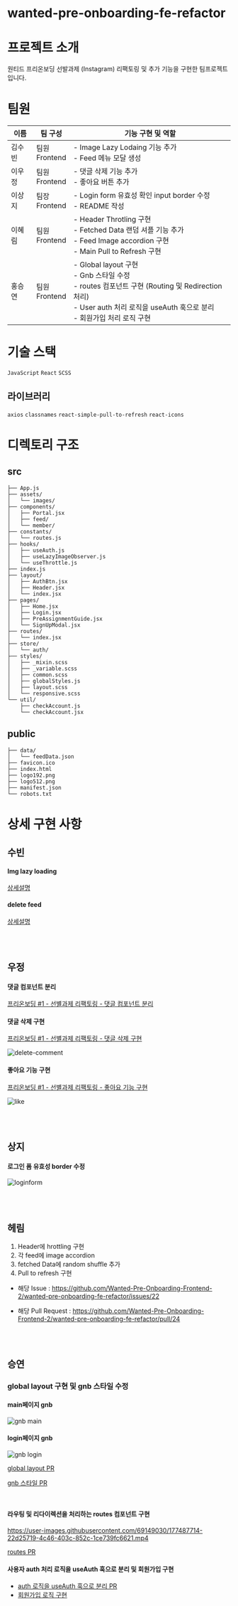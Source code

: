 # wanted-pre-onboarding-fe-refactor

# 프로젝트 소개

원티드 프리온보딩 선발과제 (Instagram)
리팩토링 및 추가 기능을 구현한 팀프로젝트 입니다.

# 팀원

| 이름   | 팀 구성             | 기능 구현 및 역할                                                                                                                                                                         |
| ------ | ------------------- | ----------------------------------------------------------------------------------------------------------------------------------------------------------------------------------------- |
| 김수빈 | 팀원 </br> Frontend | - Image Lazy Lodaing 기능 추가 </br> - Feed 메뉴 모달 생성                                                                                                                                |
| 이우정 | 팀원 </br> Frontend | - 댓글 삭제 기능 추가 </br> - 좋아요 버튼 추가                                                                                                                                            |
| 이상지 | 팀장 </br> Frontend | - Login form 유효성 확인 input border 수정 </br> - README 작성                                                                                                                            |
| 이혜림 | 팀원 </br> Frontend | - Header Throtling 구현 </br> - Fetched Data 랜덤 셔플 기능 추가 </br> - Feed Image accordion 구현 </br> - Main Pull to Refresh 구현                                                      |
| 홍승연 | 팀원 </br> Frontend | - Global layout 구현 </br> - Gnb 스타일 수정 </br> - routes 컴포넌트 구현 (Routing 및 Redirection 처리) </br>   - User auth 처리 로직을 useAuth 훅으로 분리 </br> - 회원가입 처리 로직 구현 |

# 기술 스택

`JavaScript`
`React`
`SCSS`

## 라이브러리

`axios`
`classnames`
`react-simple-pull-to-refresh`
`react-icons`

# 디렉토리 구조

## src

```text
├── App.js
├── assets/
│   └── images/
├── components/
│   ├── Portal.jsx
│   ├── feed/
│   └── member/
├── constants/
│   └── routes.js
├── hooks/
│   ├── useAuth.js
│   ├── useLazyImageObserver.js
│   └── useThrottle.js
├── index.js
├── layout/
│   ├── AuthBtn.jsx
│   ├── Header.jsx
│   └── index.jsx
├── pages/
│   ├── Home.jsx
│   ├── Login.jsx
│   ├── PreAssignmentGuide.jsx
│   └── SignUpModal.jsx
├── routes/
│   └── index.jsx
├── store/
│   └── auth/
├── styles/
│   ├── _mixin.scss
│   ├── _variable.scss
│   ├── common.scss
│   ├── globalStyles.js
│   ├── layout.scss
│   └── responsive.scss
└── util/
    ├── checkAccount.js
    └── checkAccount.jsx
```

## public

```
├── data/
│   └── feedData.json
├── favicon.ico
├── index.html
├── logo192.png
├── logo512.png
├── manifest.json
└── robots.txt
```

# 상세 구현 사항

## 수빈

#### Img lazy loading

[상세설명](https://github.com/Wanted-Pre-Onboarding-Frontend-2/wanted-pre-onboarding-fe-refactor/pull/6)

#### delete feed

[상세설명](https://github.com/Wanted-Pre-Onboarding-Frontend-2/wanted-pre-onboarding-fe-refactor/pull/31)

</br>
</br>

## 우정

#### 댓글 컴포넌트 분리

[프리온보딩 #1 - 선별과제 리팩토링 - 댓글 컴포넌트 분리](https://velog.io/@eeeve/%EC%9B%90%ED%8B%B0%EB%93%9C-%ED%94%84%EB%A6%AC%EC%98%A8%EB%B3%B4%EB%94%A9-1-%EB%8C%93%EA%B8%80-%EC%BB%B4%ED%8F%AC%EB%84%8C%ED%8A%B8-%EB%B6%84%EB%A6%AC%ED%95%98%EA%B8%B0)

#### 댓글 삭제 구현

[프리온보딩 #1 - 선별과제 리팩토링 - 댓글 삭제 구현](https://velog.io/@eeeve/%EC%9B%90%ED%8B%B0%EB%93%9C-%ED%94%84%EB%A6%AC%EC%98%A8%EB%B3%B4%EB%94%A9-1-%EB%8C%93%EA%B8%80-%EC%82%AD%EC%A0%9C-%EA%B5%AC%ED%98%84%ED%95%98%EA%B8%B0)

![delete-comment](https://user-images.githubusercontent.com/92660097/177489077-f7b4912b-9bf0-41eb-a616-7c5c903a87bb.gif)


#### 좋아요 기능 구현

[프리온보딩 #1 - 선별과제 리팩토링 - 좋아요 기능 구현](https://velog.io/@eeeve/%EC%9B%90%ED%8B%B0%EB%93%9C-%ED%94%84%EB%A6%AC%EC%98%A8%EB%B3%B4%EB%94%A9-1-%EC%A2%8B%EC%95%84%EC%9A%94-%EA%B5%AC%ED%98%84%ED%95%98%EA%B8%B0)

![like](https://user-images.githubusercontent.com/99471927/177492722-7a1e2502-a31f-43f3-ac5e-0da62c26b69e.gif)


</br>
</br>

## 상지

#### 로그인 폼 유효성 border 수정

![loginform](https://user-images.githubusercontent.com/92660097/177489200-965aba8b-7685-4c85-9225-14090fa761b2.gif)


</br>
</br>

## 헤림

1. Header에 hrottling 구현
2. 각 feed에 image accordion
3. fetched Data에 random shuffle 추가
4. Pull to refresh 구현


- 해당 Issue : https://github.com/Wanted-Pre-Onboarding-Frontend-2/wanted-pre-onboarding-fe-refactor/issues/22

- 해당 Pull Request : https://github.com/Wanted-Pre-Onboarding-Frontend-2/wanted-pre-onboarding-fe-refactor/pull/24

</br>
</br>

## 승연

### global layout 구현 및 gnb 스타일 수정

#### main페이지 gnb

![gnb main](https://user-images.githubusercontent.com/69149030/177479896-b0f93f75-9254-4d89-ab3d-f765cbe337cd.png)

#### login페이지 gnb

![gnb login](https://user-images.githubusercontent.com/69149030/177479853-dec1a4bd-0cd9-49f7-937d-0045ee43f023.png)

[global layout PR](https://github.com/Wanted-Pre-Onboarding-Frontend-2/wanted-pre-onboarding-fe-refactor/pull/4)

[gnb 스타일 PR](https://github.com/Wanted-Pre-Onboarding-Frontend-2/wanted-pre-onboarding-fe-refactor/pull/18)

<br />

#### 라우팅 및 리다이렉션을 처리하는 routes 컴포넌트 구현

https://user-images.githubusercontent.com/69149030/177487714-22d25719-4c46-403c-852c-1ce739fc6621.mp4

[routes PR](https://github.com/Wanted-Pre-Onboarding-Frontend-2/wanted-pre-onboarding-fe-refactor/pull/21)

#### 사용자 auth 처리 로직을 useAuth 훅으로 분리 및 회원가입 구현

- [auth 로직을 useAuth 훅으로 분리 PR](https://github.com/Wanted-Pre-Onboarding-Frontend-2/wanted-pre-onboarding-fe-refactor/pull/2)
- [회원가입 로직 구현](https://github.com/Wanted-Pre-Onboarding-Frontend-2/wanted-pre-onboarding-fe-refactor/pull/26)
